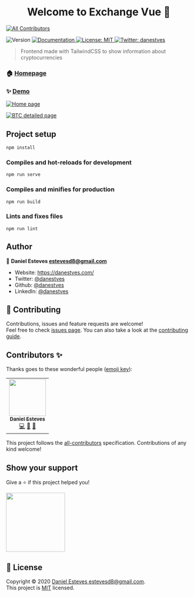 <h1 align="center">Welcome to Exchange Vue 👋</h1>

<!-- ALL-CONTRIBUTORS-BADGE:START - Do not remove or modify this section -->

[![All Contributors](https://img.shields.io/badge/all_contributors-1-orange.svg?style=flat-square)](#contributors-)

<!-- ALL-CONTRIBUTORS-BADGE:END -->

<p>
  <img alt="Version" src="https://img.shields.io/badge/version-1.0.0-blue.svg?cacheSeconds=2592000" />
  <a href="https://github.com/danestves/exchange-vue" target="_blank">
    <img alt="Documentation" src="https://img.shields.io/badge/documentation-yes-brightgreen.svg" />
  </a>
  <a href="https://github.com/danestves/exchange-vue/blob/master/LICENSE" target="_blank">
    <img alt="License: MIT" src="https://img.shields.io/badge/License-MIT-yellow.svg" />
  </a>
  <a href="https://twitter.com/danestves" target="_blank">
    <img alt="Twitter: danestves" src="https://img.shields.io/twitter/follow/danestves.svg?style=social" />
  </a>
</p>

> Frontend made with TailwindCSS to show information about cryptocurrencies

### 🏠 [Homepage](https://exchange.danestves.com)

### ✨ [Demo](https://exchange.danestves.com)

[![Home page](https://i.imgur.com/zYZA56n.png)](https://exchange.danestves.com)

[![BTC detailed page](https://i.imgur.com/8k3R0wN.png)](https://exchange.danestves.com/coin/bitcoin)

## Project setup

```
npm install
```

### Compiles and hot-reloads for development

```
npm run serve
```

### Compiles and minifies for production

```
npm run build
```

### Lints and fixes files

```
npm run lint
```

## Author

👤 **Daniel Esteves <estevesd8@gmail.com>**

- Website: https://danestves.com/
- Twitter: [@danestves](https://twitter.com/danestves)
- Github: [@danestves](https://github.com/danestves)
- LinkedIn: [@danestves](https://linkedin.com/in/danestves)

## 🤝 Contributing

Contributions, issues and feature requests are welcome!<br />Feel free to check [issues page](https://github.com/danestves/exchange-vue/issues). You can also take a look at the [contributing guide](https://github.com/danestves/exchange-vue/blob/master/contributing.md).

## Contributors ✨

Thanks goes to these wonderful people ([emoji key](https://allcontributors.org/docs/en/emoji-key)):

<!-- ALL-CONTRIBUTORS-LIST:START - Do not remove or modify this section -->
<!-- prettier-ignore-start -->
<!-- markdownlint-disable -->
<table>
  <tr>
    <td align="center"><a href="https://danestves.com/"><img src="https://avatars0.githubusercontent.com/u/31737273?v=4" width="100px;" alt=""/><br /><sub><b>Daniel Esteves</b></sub></a><br /><a href="https://github.com/danestves/exchange-vue/commits?author=danestves" title="Code">💻</a> <a href="#design-danestves" title="Design">🎨</a> <a href="#maintenance-danestves" title="Maintenance">🚧</a></td>
  </tr>
</table>

<!-- markdownlint-enable -->
<!-- prettier-ignore-end -->

<!-- ALL-CONTRIBUTORS-LIST:END -->

This project follows the [all-contributors](https://github.com/all-contributors/all-contributors) specification. Contributions of any kind welcome!

## Show your support

Give a ⭐️ if this project helped you!

<a href="https://www.patreon.com/danestves">
  <img src="https://c5.patreon.com/external/logo/become_a_patron_button@2x.png" width="160">
</a>

## 📝 License

Copyright © 2020 [Daniel Esteves <estevesd8@gmail.com>](https://github.com/danestves).<br />
This project is [MIT](https://github.com/danestves/exchange-vue/blob/master/LICENSE) licensed.
